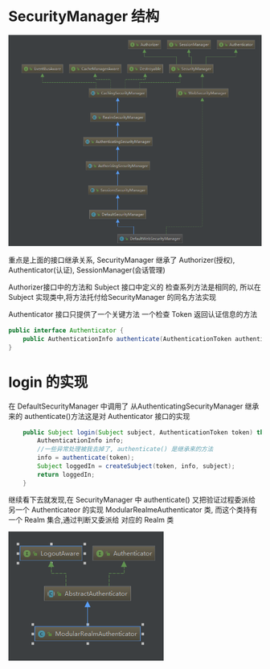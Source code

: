 # SecurityManager 结构

![](../imgs/SecurityManager.PNG)

重点是上面的接口继承关系, SecurityManager 继承了 Authorizer(授权), Authenticator(认证), SessionManager(会话管理)

Authorizer接口中的方法和 Subject 接口中定义的 检查系列方法是相同的, 所以在 Subject 实现类中,将方法托付给SecurityManager
的同名方法实现

Authenticator 接口只提供了一个关键方法
一个检查 Token 返回认证信息的方法

```java
public interface Authenticator {
    public AuthenticationInfo authenticate(AuthenticationToken authenticationToken)throws AuthenticationException;
}
```

# login 的实现

在 DefaultSecurityManager 中调用了 从AuthenticatingSecurityManager 继承来的 authenticate()方法这是对 Authenticator 接口的实现

```java
    public Subject login(Subject subject, AuthenticationToken token) throws AuthenticationException {
        AuthenticationInfo info;
        //一些异常处理被我去掉了, authenticate() 是继承来的方法
        info = authenticate(token);
        Subject loggedIn = createSubject(token, info, subject);
        return loggedIn;
    }
```

继续看下去就发现,在 SecurityManager 中 authenticate() 又把验证过程委派给另一个 Authenticateor 的实现
ModularRealmeAuthenticator 类, 而这个类持有一个 Realm 集合,通过判断又委派给 对应的 Realm 类

![](../imgs/Authenticator.PNG)
